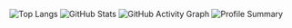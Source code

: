 ![Top Langs](https://github-readme-stats.vercel.app/api/top-langs/?username=akiy2009&layout=compact&langs_count=10&theme=dark)
![GitHub Stats](https://github-readme-stats.vercel.app/api?username=gakuseiBOT&show_icons=true&theme=dark)
![GitHub Activity Graph](https://github-readme-activity-graph.vercel.app/graph?username=akiy2009&theme=react-dark)
![Profile Summary](https://github-profile-summary-cards.vercel.app/api/cards/profile-details?username=akiy2009&theme=dark)


